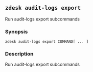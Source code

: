 ## `zdesk audit-logs export`

Run audit-logs export subcommands

### Synopsis

    zdesk audit-logs export COMMAND[ ... ]

### Description

Run audit-logs export subcommands

